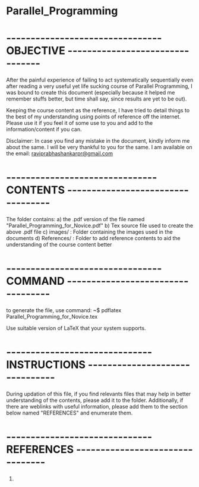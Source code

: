 # Parallel_Programming
# -------------------------------- OBJECTIVE --------------------------------
After the painful experience of failing to act systematically sequentially even after reading a very useful
yet life sucking course of Parallel Programming, I was bound to create this document (especially because it 
helped me remember stuffs better, but time shall say, since results are yet to be out). 

Keeping the course content as the reference, I have tried to detail things to the best of my understanding
using points of reference off the internet. Please use it if you feel it of some use to you and add to the
information/content if you can.

Disclaimer: 
In case you find any mistake in the document, kindly inform me about the same. I will be very thankful to you 
for the same. I am available on the email: raviprabhashankarpr@gmail.com 


# ------------------------------- CONTENTS ----------------------------------
The folder contains:
a) the .pdf version of the file named "Parallel_Programming_for_Novice.pdf"
b) Tex source file used to create the above .pdf file
c) images/ : Folder containing the images used in the documents
d) References/ : Folder to add reference contents to aid the understanding of the course content better

# -------------------------------- COMMAND ----------------------------------
to generate the file, use command:
	~$ pdflatex Parallel_Programming_for_Novice.tex

Use suitable version of LaTeX that your system supports.

# ------------------------------ INSTRUCTIONS -------------------------------
During updation of this file, if you find relevants files that may help in better understanding of the contents, please add it to the folder.
Additionally, if there are weblinks with useful information, please add them to the section below named "REFERENCES" and enumerate them.

#  ------------------------------ REFERENCES --------------------------------
1) 
